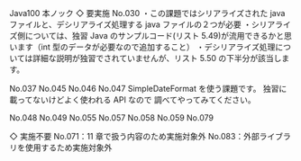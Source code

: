 Java100 本ノック
◇ 要実施
No.030
・この課題ではシリアライズされた java ファイルと、デシリアライズ処理する java ファイルの２つが必要
・シリアライズ側については、独習 Java のサンプルコード(リスト 5.49)が流用できるかと思います（int 型のデータが必要なので追加すること）
・デシリアライズ処理については詳細な説明が独習でされていませんが、リスト 5.50 の下半分が該当します。

No.037
No.045
No.046
No.047
SimpleDateFormat を使う課題です。
独習に載ってないけどよく使われる API なので
調べてやってみてください。

No.048
No.049
No.055
No.057
No.058
No.059
No.079

◇ 実施不要
No.071：11 章で扱う内容のため実施対象外
No.083：外部ライブラリを使用するため実施対象外
